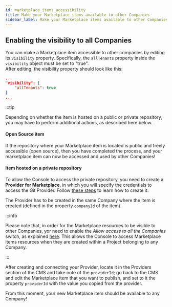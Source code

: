 ```yaml
---
id: marketplace_items_accessibility
title: Make your Marketplace items available to other Companies
sidebar_label: Make your Marketplace items available to other Companies
---
```


## Enabling the visibility to all Companies

You can make a Marketplace item accessible to other companies by editing its `visibility` property. Specifically, the `allTenants` property inside the `visibility` object must be set to "true".  
After editing, the visibility property should look like this:

```json
...
"visibility": {
    "allTenants": true
}
...
```

:::tip



Depending on whether the item is hosted on a public or private repository, you may have to perform additional actions, as described here below.

#### Open Source item

If the repository where your Marketplace item is located is public and freely accessible (open source), then you have completed the process, and your marketplace item can now be accessed and used by other Companies!

#### Item hosted on a private repository

To allow the Console to access the private repository, you need to create a **Provider for Marketplace**, in which you will specify the credentials to access the Git Provider. Follow [these steps](/development_suite/set-up-infrastructure/configure-provider.mdx#connect-a-provider-for-marketplace) to learn how to create it.

The Provider has to be created in the same Company where the item is created (defined in the property `companyId` of the item).

:::info

Please note that, in order for the Marketplace resources to be visible to other Companies, yor need to enable the *Allow access to all the Companies* switch, as explained [here](/development_suite/set-up-infrastructure/configure-provider.mdx#step-2-provider-details-1). 
This allows the Console to access Marketplace items resources when they are created within a Project belonging to any Company.

:::

After creating and connecting your Provider, locate it in the Providers section of the CMS and take note of the `providerId`; go back to the CMS and edit the Marketplace item that you want to publish, and set to it the property `providerId` with the value you copied from the provider.

From this moment, your new Marketplace item should be available to any Company!
